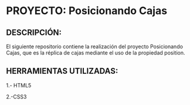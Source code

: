 # PROYECTO: Posicionando Cajas

## DESCRIPCIÓN:

El siguiente repositorio contiene la realización del proyecto Posicionando Cajas, que es la réplica de cajas mediante el uso de la propiedad position.

## HERRAMIENTAS UTILIZADAS:

1.- HTML5

2.-CSS3